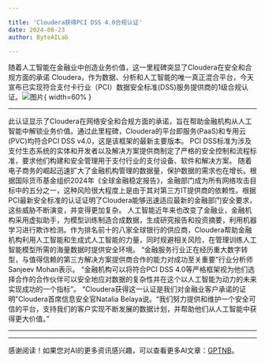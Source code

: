 ```yaml
---

title: 'Cloudera获得PCI DSS 4.0合规认证'
date: 2024-08-23
author: ByteAILab

---
```


随着人工智能在金融业中创造业务价值，这一里程碑突显了Cloudera在安全和合规方面的承诺
Cloudera，作为数据、分析和人工智能的唯一真正混合平台，今天宣布已实现符合支付卡行业（PCI）数据安全标准(DSS)服务提供商的1级合规认证。![图片](https://ai-techpark.com/wp-content/uploads/2024/08/Cloudera-Achieve-960x540.jpg){ width=60% }

---
此认证显示了Cloudera在网络安全和合规方面的承诺，旨在帮助金融机构从人工智能中解锁业务价值。通过此里程碑，Cloudera的平台即服务(PaaS)和专用云(PVC)均符合PCI DSS v4.0，这是该框架的最新主要版本。
PCI DSS标准为涉及支付生态系统的实体和开发者以及解决方案提供商制定了严格的安全控制和流程标准，要求他们构建和安全管理用于支付行业的支付设备、软件和解决方案。
随着电子商务的崛起迅速扩大了金融机构管理的数据量，保护数据的需求也在增长。根据国际货币基金组织2024年《全球金融稳定报告》，金融部门成为所有网络攻击目标中的五分之一，这种风险很大程度上是由于其对第三方IT提供商的依赖性。根据PCI最新安全标准的认证证明了Cloudera能够迅速适应最新的金融部门安全要求，这些威胁不断演变，并变得更加复杂。
人工智能近年来也改变了金融业，金融机构采用虚拟助手，为模型训练制造合成数据，生成研究报告和投资摘要，利用机器学习进行欺诈检测。作为排名前十的八家全球银行的供应商，Cloudera帮助金融机构利用人工智能和生成式人工智能的力量，同时规避相关风险，在管理训练人工智能模型所需的海量数据时提供安全环境。
“金融服务行业正在经历重大数字转型，与值得信赖的第三方解决方案提供商合作的能力对成功至关重要”行业分析师Sanjeev Mohan表示。 “金融机构可以将符合PCI DSS 4.0等严格框架视为他们选择合作的合作伙伴可以安全地应对数据的复杂性并在这个以人工智能为动力的未来实现成功的一个指标”。
“Cloudera获得这一认证是我们对金融业客户承诺的证明”Cloudera首席信息安全官Natalia Belaya说。“我们努力提供和维护一个安全可信的平台，支持我们的客户实现不断发展的数据计划，并帮助他们从人工智能中获得更大价值。”

---
---
感谢阅读！如果您对AI的更多资讯感兴趣，可以查看更多AI文章：[GPTNB](https://gptnb.com)。